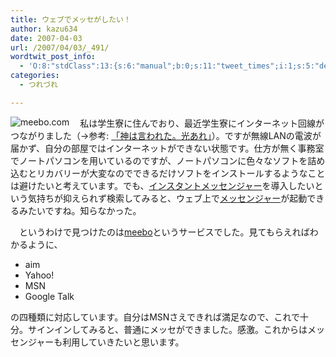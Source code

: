 ```yaml
---
title: ウェブでメッセがしたい！
author: kazu634
date: 2007-04-03
url: /2007/04/03/_491/
wordtwit_post_info:
  - 'O:8:"stdClass":13:{s:6:"manual";b:0;s:11:"tweet_times";i:1;s:5:"delay";i:0;s:7:"enabled";i:1;s:10:"separation";s:2:"60";s:7:"version";s:3:"3.7";s:14:"tweet_template";b:0;s:6:"status";i:2;s:6:"result";a:0:{}s:13:"tweet_counter";i:2;s:13:"tweet_log_ids";a:1:{i:0;i:2853;}s:9:"hash_tags";a:0:{}s:8:"accounts";a:1:{i:0;s:7:"kazu634";}}'
categories:
  - つれづれ

---
```

<div class="section">
<p>
<a href="http://wwwl.meebo.com/index-ja.html" onclick="__gaTracker('send', 'event', 'outbound-article', 'http://wwwl.meebo.com/index-ja.html', '');" target="_blank"><img align="left" alt="meebo.com" src="http://img.simpleapi.net/small/http://wwwl.meebo.com/index-ja.html" border="0" /></a>
</p>
  
<p>
    　私は学生寮に住んでおり、最近学生寮にインターネット回線がつながりました（→参考: <a href="http://blog.livedoor.jp/simoom634/archives/50899557.html" onclick="__gaTracker('send', 'event', 'outbound-article', 'http://blog.livedoor.jp/simoom634/archives/50899557.html', '「神は言われた。光あれ」');" target="blank">「神は言われた。光あれ」</a>）。ですが無線LANの電波が届かず、自分の部屋ではインターネットができない状態です。仕方が無く事務室でノートパソコンを用いているのですが、ノートパソコンに色々なソフトを詰め込むとリカバリーが大変なのでできるだけソフトをインストールするようなことは避けたいと考えています。でも、<a href="http://ja.wikipedia.org/wiki/%E3%82%A4%E3%83%B3%E3%82%B9%E3%82%BF%E3%83%B3%E3%83%88%E3%83%A1%E3%83%83%E3%82%BB%E3%83%B3%E3%82%B8%E3%83%A3%E3%83%BC" onclick="__gaTracker('send', 'event', 'outbound-article', 'http://ja.wikipedia.org/wiki/%E3%82%A4%E3%83%B3%E3%82%B9%E3%82%BF%E3%83%B3%E3%83%88%E3%83%A1%E3%83%83%E3%82%BB%E3%83%B3%E3%82%B8%E3%83%A3%E3%83%BC', 'インスタントメッセンジャー');" target="blank">インスタントメッセンジャー</a>を導入したいという気持ちが抑えられず検索してみると、ウェブ上で<a href="http://ja.wikipedia.org/wiki/%E3%82%A4%E3%83%B3%E3%82%B9%E3%82%BF%E3%83%B3%E3%83%88%E3%83%A1%E3%83%83%E3%82%BB%E3%83%B3%E3%82%B8%E3%83%A3%E3%83%BC" onclick="__gaTracker('send', 'event', 'outbound-article', 'http://ja.wikipedia.org/wiki/%E3%82%A4%E3%83%B3%E3%82%B9%E3%82%BF%E3%83%B3%E3%83%88%E3%83%A1%E3%83%83%E3%82%BB%E3%83%B3%E3%82%B8%E3%83%A3%E3%83%BC', 'メッセンジャー');" target="blank">メッセンジャー</a>が起動できるみたいですね。知らなかった。
</p>
  
<p>
    　というわけで見つけたのは<a href="http://wwwl.meebo.com/index-ja.html" onclick="__gaTracker('send', 'event', 'outbound-article', 'http://wwwl.meebo.com/index-ja.html', 'meebo');" target="blank">meebo</a>というサービスでした。見てもらえればわかるように、
</p>
  
<ul>
<li>
      aim
</li>
<li>
      Yahoo!
</li>
<li>
      MSN
</li>
<li>
      Google Talk
</li>
</ul>
  
<p>
    の四種類に対応しています。自分はMSNさえできれば満足なので、これで十分。サインインしてみると、普通にメッセができました。感激。これからはメッセンジャーも利用していきたいと思います。
</p>
</div>